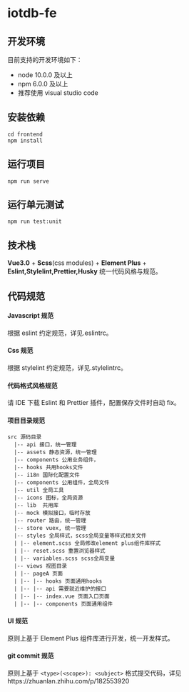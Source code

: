 <!--
 * Licensed to the Apache Software Foundation (ASF) under one
 * or more contributor license agreements.  See the NOTICE file
 * distributed with this work for additional information
 * regarding copyright ownership.  The ASF licenses this file
 * to you under the Apache License, Version 2.0 (the
 * "License"); you may not use this file except in compliance
 * with the License.  You may obtain a copy of the License at
 *
 *     http://www.apache.org/licenses/LICENSE-2.0
 *
 * Unless required by applicable law or agreed to in writing,
 * software distributed under the License is distributed on an
 * "AS IS" BASIS, WITHOUT WARRANTIES OR CONDITIONS OF ANY
 * KIND, either express or implied.  See the License for the
 * specific language governing permissions and limitations
 * under the License.
-->

# iotdb-fe

## 开发环境

目前支持的开发环境如下：

- node 10.0.0 及以上
- npm 6.0.0 及以上
- 推荐使用 visual studio code

## 安装依赖

```
cd frontend
npm install
```

## 运行项目

```
npm run serve
```

## 运行单元测试

```
npm run test:unit
```

## 技术栈

**Vue3.0** + **Scss**(css modules) + **Element Plus** + **Eslint,Stylelint,Prettier,Husky** 统一代码风格与规范。

## 代码规范

#### Javascript 规范

根据 eslint 约定规范，详见.eslintrc。

#### Css 规范

根据 stylelint 约定规范，详见.stylelintrc。

#### 代码格式风格规范

请 IDE 下载 Eslint 和 Prettier 插件，配置保存文件时自动 fix。
<br/>

#### 项目目录规范

```
src 源码目录
  |-- api 接口，统一管理
  |-- assets 静态资源，统一管理
  |-- components 公用业务组件，
  |-- hooks 共用hooks文件
  |-- i18n 国际化配置文件
  |-- components 公用组件，全局文件
  |-- util 全局工具
  |-- icons 图标，全局资源
  |-- lib  共用库
  |-- mock 模拟接口，临时存放
  |-- router 路由，统一管理
  |-- store vuex, 统一管理
  |-- styles 全局样式，scss全局变量等样式相关文件
  | |-- element.scss 全局修改element plus组件库样式
  | |-- reset.scss 重置浏览器样式
  | |-- variables.scss scss全局变量
  |-- views 视图目录
  | |-- pageA 页面
  | |-- |-- hooks 页面通用hooks
  | |-- |-- api 需要就近维护的接口
  | |-- |-- index.vue 页面入口页面
  | |-- |-- components 页面通用组件
```

#### UI 规范

原则上基于 Element Plus 组件库进行开发，统一开发样式。

#### git commit 规范

原则上基于 `<type>(<scope>): <subject>` 格式提交代码，详见https://zhuanlan.zhihu.com/p/182553920
